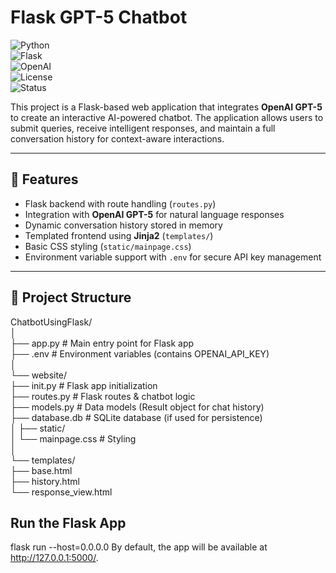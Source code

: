 # Flask GPT-5 Chatbot  
![Python](https://img.shields.io/badge/python-3.9%2B-blue.svg)  
![Flask](https://img.shields.io/badge/flask-2.0+-black.svg)  
![OpenAI](https://img.shields.io/badge/OpenAI-GPT--5-412991.svg)  
![License](https://img.shields.io/badge/license-MIT-green.svg)  
![Status](https://img.shields.io/badge/status-active-success.svg)  

This project is a Flask-based web application that integrates **OpenAI GPT-5** to create an interactive AI-powered chatbot. The application allows users to submit queries, receive intelligent responses, and maintain a full conversation history for context-aware interactions.  

---

## 🚀 Features  
- Flask backend with route handling (`routes.py`)  
- Integration with **OpenAI GPT-5** for natural language responses  
- Dynamic conversation history stored in memory  
- Templated frontend using **Jinja2** (`templates/`)  
- Basic CSS styling (`static/mainpage.css`)  
- Environment variable support with `.env` for secure API key management  

---

## 📂 Project Structure  
ChatbotUsingFlask/<br>
│<br>
├── app.py # Main entry point for Flask app <br>
├── .env # Environment variables (contains OPENAI_API_KEY)<br>
│<br>
└── website/<br>
├── init.py # Flask app initialization<br>
├── routes.py # Flask routes & chatbot logic<br>
├── models.py # Data models (Result object for chat history) <br>
├── database.db # SQLite database (if used for persistence) <br>
│
├── static/ <br>
│ └── mainpage.css # Styling <br>
│ <br>
└── templates/ <br>
├── base.html <br>
├── history.html <br>
└── response_view.html <br>



## Run the Flask App
flask run --host=0.0.0.0
By default, the app will be available at http://127.0.0.1:5000/.
